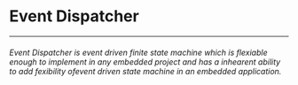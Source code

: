 # Event Dispatcher

----------
###### Event Dispatcher is event driven finite state machine which is flexiable enough to implement in any embedded project and has a inhearent ability to add fexibility ofevent driven state machine in an embedded application.
